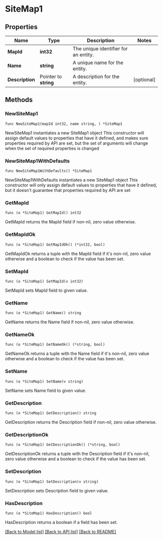 # SiteMap1

## Properties

Name | Type | Description | Notes
------------ | ------------- | ------------- | -------------
**MapId** | **int32** | The unique identifier for an entity. | 
**Name** | **string** | A unique name for the entity. | 
**Description** | Pointer to **string** | A description for the entity. | [optional] 

## Methods

### NewSiteMap1

`func NewSiteMap1(mapId int32, name string, ) *SiteMap1`

NewSiteMap1 instantiates a new SiteMap1 object
This constructor will assign default values to properties that have it defined,
and makes sure properties required by API are set, but the set of arguments
will change when the set of required properties is changed

### NewSiteMap1WithDefaults

`func NewSiteMap1WithDefaults() *SiteMap1`

NewSiteMap1WithDefaults instantiates a new SiteMap1 object
This constructor will only assign default values to properties that have it defined,
but it doesn't guarantee that properties required by API are set

### GetMapId

`func (o *SiteMap1) GetMapId() int32`

GetMapId returns the MapId field if non-nil, zero value otherwise.

### GetMapIdOk

`func (o *SiteMap1) GetMapIdOk() (*int32, bool)`

GetMapIdOk returns a tuple with the MapId field if it's non-nil, zero value otherwise
and a boolean to check if the value has been set.

### SetMapId

`func (o *SiteMap1) SetMapId(v int32)`

SetMapId sets MapId field to given value.


### GetName

`func (o *SiteMap1) GetName() string`

GetName returns the Name field if non-nil, zero value otherwise.

### GetNameOk

`func (o *SiteMap1) GetNameOk() (*string, bool)`

GetNameOk returns a tuple with the Name field if it's non-nil, zero value otherwise
and a boolean to check if the value has been set.

### SetName

`func (o *SiteMap1) SetName(v string)`

SetName sets Name field to given value.


### GetDescription

`func (o *SiteMap1) GetDescription() string`

GetDescription returns the Description field if non-nil, zero value otherwise.

### GetDescriptionOk

`func (o *SiteMap1) GetDescriptionOk() (*string, bool)`

GetDescriptionOk returns a tuple with the Description field if it's non-nil, zero value otherwise
and a boolean to check if the value has been set.

### SetDescription

`func (o *SiteMap1) SetDescription(v string)`

SetDescription sets Description field to given value.

### HasDescription

`func (o *SiteMap1) HasDescription() bool`

HasDescription returns a boolean if a field has been set.


[[Back to Model list]](../README.md#documentation-for-models) [[Back to API list]](../README.md#documentation-for-api-endpoints) [[Back to README]](../README.md)


